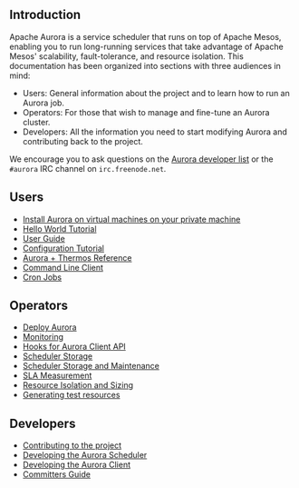 ## Introduction
Apache Aurora is a service scheduler that runs on top of Apache Mesos, enabling you to run long-running services that take advantage of Apache Mesos' scalability, fault-tolerance, and resource isolation. This documentation has been organized into sections with three audiences in mind:
 
 * Users: General information about the project and to learn how to run an Aurora job.
 * Operators: For those that wish to manage and fine-tune an Aurora cluster.
 * Developers: All the information you need to start modifying Aurora and contributing back to the project.

We encourage you to ask questions on the [Aurora developer list](http://aurora.incubator.apache.org/community/) or the `#aurora` IRC channel on `irc.freenode.net`.

## Users
 * [Install Aurora on virtual machines on your private machine](vagrant.md)
 * [Hello World Tutorial](tutorial.md)
 * [User Guide](user-guide.md)
 * [Configuration Tutorial](configuration-tutorial.md)
 * [Aurora + Thermos Reference](configuration-reference.md)
 * [Command Line Client](client-commands.md)
 * [Cron Jobs](cron-jobs.md)

## Operators
 * [Deploy Aurora](deploying-aurora-scheduler.md)
 * [Monitoring](monitoring.md)
 * [Hooks for Aurora Client API](hooks.md)
 * [Scheduler Storage](storage.md)
 * [Scheduler Storage and Maintenance](storage-config.md)
 * [SLA Measurement](sla.md)
 * [Resource Isolation and Sizing](resource-isolation.md)
 * [Generating test resources](test-resource-generation.md)

## Developers
 * [Contributing to the project](contributing.md)
 * [Developing the Aurora Scheduler](developing-aurora-scheduler.md)
 * [Developing the Aurora Client](developing-aurora-client.md)
 * [Committers Guide](committers.md)
